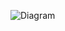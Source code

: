 ![Diagram](https://www.planttext.com/api/plantuml/png/P90x3i8m38Rtd28Z3Br0nL340K0W3c0QgugKn9MTj0DmCWQEn1MWb9OMlFcJ_eVzkDqBYS0nUQTA1oBwACZwh7Gt0Jpc-X3PXgedwC6wEQfVgfROpAcZoeR5CjSDMJCYId5aL_L9N1jlmn3f8K25NGcPgnkBxHvhuYZ_5fiaaVot-8cf5TmncLJ67wFQGObRDiXJd_VPgqkMzNKc--2j2Woc-zCJ003__mC0)
